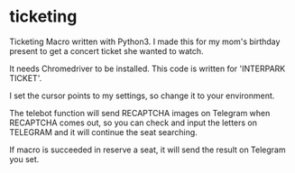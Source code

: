 # ticketing

Ticketing Macro written with Python3.
I made this for my mom's birthday present to get a concert ticket she wanted to watch.

It needs Chromedriver to be installed.
This code is written for 'INTERPARK TICKET'.

I set the cursor points to my settings, so change it to your environment.

The telebot function will send RECAPTCHA images on Telegram when RECAPTCHA comes out, 
so you can check and input the letters on TELEGRAM and it will continue the seat searching.

If macro is succeeded in reserve a seat, it will send the result on Telegram you set.



